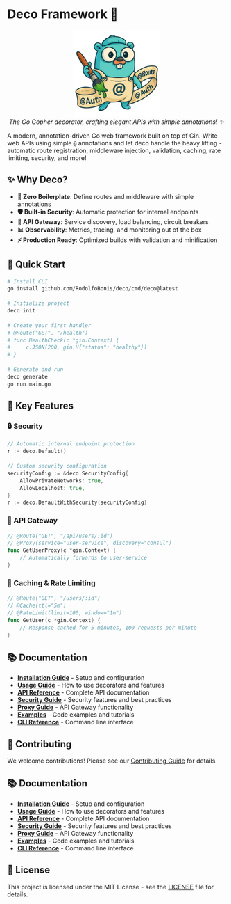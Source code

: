 # Deco Framework 🚀

<div align="center">
  <img src="./docs/images/deco_gopher.png" alt="Go Gopher Artist" width="200" height="200">
  <br>
  <em>The Go Gopher decorator, crafting elegant APIs with simple annotations! ✨</em>
</div>

A modern, annotation-driven Go web framework built on top of Gin. Write web APIs using simple `@` annotations and let deco handle the heavy lifting - automatic route registration, middleware injection, validation, caching, rate limiting, security, and more!

## ✨ Why Deco?

- **🚀 Zero Boilerplate**: Define routes and middleware with simple annotations
- **🛡️ Built-in Security**: Automatic protection for internal endpoints
- **🔄 API Gateway**: Service discovery, load balancing, circuit breakers
- **📊 Observability**: Metrics, tracing, and monitoring out of the box
- **⚡ Production Ready**: Optimized builds with validation and minification

## 🚀 Quick Start

```bash
# Install CLI
go install github.com/RodolfoBonis/deco/cmd/deco@latest

# Initialize project
deco init

# Create your first handler
# @Route("GET", "/health")
# func HealthCheck(c *gin.Context) {
#     c.JSON(200, gin.H{"status": "healthy"})
# }

# Generate and run
deco generate
go run main.go
```

## 🎯 Key Features

### 🔒 Security
```go
// Automatic internal endpoint protection
r := deco.Default()

// Custom security configuration
securityConfig := &deco.SecurityConfig{
    AllowPrivateNetworks: true,
    AllowLocalhost: true,
}
r := deco.DefaultWithSecurity(securityConfig)
```

### 🔄 API Gateway
```go
// @Route("GET", "/api/users/:id")
// @Proxy(service="user-service", discovery="consul")
func GetUserProxy(c *gin.Context) {
    // Automatically forwards to user-service
}
```

### 💾 Caching & Rate Limiting
```go
// @Route("GET", "/users/:id")
// @Cache(ttl="5m")
// @RateLimit(limit=100, window="1m")
func GetUser(c *gin.Context) {
    // Response cached for 5 minutes, 100 requests per minute
}
```

## 📚 Documentation

- **[Installation Guide](docs/installation.md)** - Setup and configuration
- **[Usage Guide](docs/usage.md)** - How to use decorators and features
- **[API Reference](docs/api.md)** - Complete API documentation
- **[Security Guide](docs/security.md)** - Security features and best practices
- **[Proxy Guide](docs/proxy.md)** - API Gateway functionality
- **[Examples](docs/examples.md)** - Code examples and tutorials
- **[CLI Reference](docs/cli.md)** - Command line interface

## 🤝 Contributing

We welcome contributions! Please see our [Contributing Guide](CONTRIBUTING.md) for details.

## 📚 Documentation

- **[Installation Guide](docs/installation.md)** - Setup and configuration
- **[Usage Guide](docs/usage.md)** - How to use decorators and features
- **[API Reference](docs/api.md)** - Complete API documentation
- **[Security Guide](docs/security.md)** - Security features and best practices
- **[Proxy Guide](docs/proxy.md)** - API Gateway functionality
- **[Examples](docs/examples.md)** - Code examples and tutorials
- **[CLI Reference](docs/cli.md)** - Command line interface

## 📄 License

This project is licensed under the MIT License - see the [LICENSE](LICENSE) file for details. 